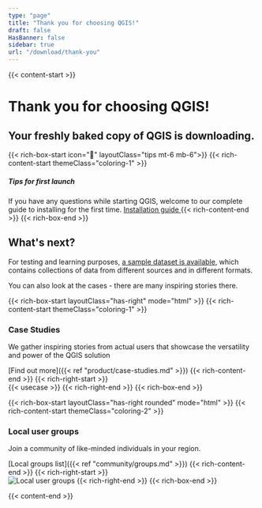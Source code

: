 ```yaml
---
type: "page"
title: "Thank you for choosing QGIS!"
draft: false
HasBanner: false
sidebar: true
url: "/download/thank-you"
---
```


{{< content-start >}}

# Thank you for choosing QGIS!

## Your freshly baked copy of QGIS is downloading. 

{{< rich-box-start icon="🛟" layoutClass="tips mt-6 mb-6">}}
{{< rich-content-start themeClass="coloring-1" >}}
##### Tips for first launch
If you have any questions while starting QGIS, welcome to our complete guide to installing for the first time.
<a href="resources/installation-guide">Installation guide  </a>
{{< rich-content-end >}}
{{< rich-box-end >}}

## What's next?

For testing and learning purposes, [a sample dataset is available](https://docs.qgis.org/3.28/en/docs/user_manual/introduction/getting_started.html#downloading-sample-data), which contains collections of data from different sources and in different formats.

You can also look at the cases - there are many inspiring stories there.

{{< rich-box-start layoutClass="has-right" mode="html" >}}
{{< rich-content-start themeClass="coloring-1" >}}
### Case Studies

We gather inspiring stories from actual users that showcase the versatility and power of the QGIS solution

[Find out more]({{< ref "product/case-studies.md" >}})
{{< rich-content-end >}}
{{< rich-right-start >}}  
{{< usecase >}}
{{< rich-right-end >}}
{{< rich-box-end >}}

{{< rich-box-start layoutClass="has-right rounded" mode="html" >}}
{{< rich-content-start themeClass="coloring-2" >}}
### Local user groups

Join a community of like-minded individuals in your region.

[Local groups list]({{< ref "community/groups.md" >}})
{{< rich-content-end >}}
{{< rich-right-start >}}  
![Local user groups](../../product/img/groupss.jpg "Local user groups")
{{< rich-right-end >}}
{{< rich-box-end >}}



{{< content-end >}}
